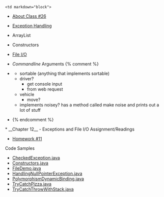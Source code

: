 	<td markdown="block">
* [About Class #26](slides/26/meta.html)
* [Exception Handling](slides/26/exceptions.html)
* ArrayList
* Constructors
* [File I/O](slides/26/fileio.html)
* _Commandline_ Arguments
{% comment %}
* [](slides//.html)
	* sortable
	(anything that implements sortable)
	* driver?
	   * get console input
	   * from web request
	* vehicle
		* move?
	* implements noisey? has a method called make noise and prints out  a lot of stuff
	   
* [](slides//.html)
{% endcomment %}
</td>
	<td markdown="block">
* __Chapter 12__ - Exceptions and File I/O

</td>
	<td markdown="block">
Assignment/Readings

* [Homework #11](assignments/hw11.html)

Code Samples

* [CheckedException.java](resources/code/class26/CheckedException.java)
* [Constructors.java](resources/code/class26/Constructors.java)
* [FileDemo.java](resources/code/class26/FileDemo.java)
* [HandlingNullPointerException.java](resources/code/class26/HandlingNullPointerException.java)
* [PolymorphismDynamicBinding.java](resources/code/class26/PolymorphismDynamicBinding.java)
* [TryCatchPizza.java](resources/code/class26/TryCatchPizza.java)
* [TryCatchThrowWithStack.java](resources/code/class26/TryCatchThrowWithStack.java)
</td>
